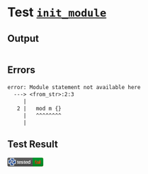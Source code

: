 # Test [`init_module`](/doc/tests/statement_usage.md#L340)

## Output

```,plain
```

## Errors

```,plain
error: Module statement not available here
  ---> <from_str>:2:3
     |
   2 |   mod m {}
     |   ^^^^^^^^
     |
```

## Test Result

![FAILED AS EXPECTED](/doc/tests/.test/init_module.png)

